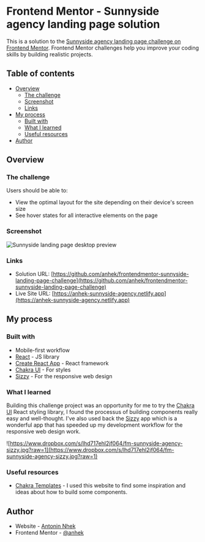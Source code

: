 # Frontend Mentor - Sunnyside agency landing page solution

This is a solution to the [Sunnyside agency landing page challenge on Frontend Mentor](https://www.frontendmentor.io/challenges/sunnyside-agency-landing-page-7yVs3B6ef). Frontend Mentor challenges help you improve your coding skills by building realistic projects.

## Table of contents

- [Overview](#overview)
  - [The challenge](#the-challenge)
  - [Screenshot](#screenshot)
  - [Links](#links)
- [My process](#my-process)
  - [Built with](#built-with)
  - [What I learned](#what-i-learned)
  - [Useful resources](#useful-resources)
- [Author](#author)

## Overview

### The challenge

Users should be able to:

- View the optimal layout for the site depending on their device's screen size
- See hover states for all interactive elements on the page

### Screenshot

![Sunnyside landing page desktop preview](https://www.dropbox.com/s/0389tjlbk39zfpn/fm-sunnyside-agency-desktop.jpg?raw=1)

### Links

- Solution URL: [https://github.com/anhek/frontendmentor-sunnyside-landing-page-challenge](https://github.com/anhek/frontendmentor-sunnyside-landing-page-challenge)
- Live Site URL: [https://anhek-sunnyside-agency.netlify.app](https://anhek-sunnyside-agency.netlify.app)

## My process

### Built with

- Mobile-first workflow
- [React](https://reactjs.org/) - JS library
- [Create React App](https://create-react-app.dev) - React framework
- [Chakra UI](https://chakra-ui.com) - For styles
- [Sizzy](https://sizzy.co/) - For the responsive web design

### What I learned

Building this challenge project was an opportunity for me to try the [Chakra UI](https://chakra-ui.com) React styling library, I found the processus of building components really easy and well-thought. I've also used back the [Sizzy](https://sizzy.co/) app which is a wonderful app that has speeded up my development workflow for the responsive web design work.

![https://www.dropbox.com/s/lhd717ehl2jf064/fm-sunnyside-agency-sizzy.jpg?raw=1](https://www.dropbox.com/s/lhd717ehl2jf064/fm-sunnyside-agency-sizzy.jpg?raw=1)

### Useful resources

- [Chakra Templates](https://chakra-templates.dev) - I used this website to find some inspiration and ideas about how to build some components.

## Author

- Website - [Antonin Nhek](https://anhek.dev)
- Frontend Mentor - [@anhek](https://www.frontendmentor.io/profile/anhek)

